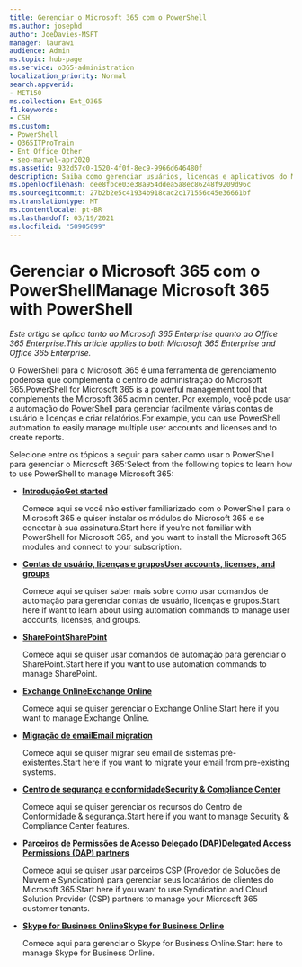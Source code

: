 ```yaml
---
title: Gerenciar o Microsoft 365 com o PowerShell
ms.author: josephd
author: JoeDavies-MSFT
manager: laurawi
audience: Admin
ms.topic: hub-page
ms.service: o365-administration
localization_priority: Normal
search.appverid:
- MET150
ms.collection: Ent_O365
f1.keywords:
- CSH
ms.custom:
- PowerShell
- O365ITProTrain
- Ent_Office_Other
- seo-marvel-apr2020
ms.assetid: 932d57c0-1520-4f0f-8ec9-9966d646480f
description: Saiba como gerenciar usuários, licenças e aplicativos do Microsoft 365 com o PowerShell.
ms.openlocfilehash: dee8fbce03e38a954ddea5a8ec86248f9209d96c
ms.sourcegitcommit: 27b2b2e5c41934b918cac2c171556c45e36661bf
ms.translationtype: MT
ms.contentlocale: pt-BR
ms.lasthandoff: 03/19/2021
ms.locfileid: "50905099"
---
```

# <a name="manage-microsoft-365-with-powershell"></a><span data-ttu-id="0a7fa-103">Gerenciar o Microsoft 365 com o PowerShell</span><span class="sxs-lookup"><span data-stu-id="0a7fa-103">Manage Microsoft 365 with PowerShell</span></span>

<span data-ttu-id="0a7fa-104">*Este artigo se aplica tanto ao Microsoft 365 Enterprise quanto ao Office 365 Enterprise.*</span><span class="sxs-lookup"><span data-stu-id="0a7fa-104">*This article applies to both Microsoft 365 Enterprise and Office 365 Enterprise.*</span></span>

<span data-ttu-id="0a7fa-105">O PowerShell para o Microsoft 365 é uma ferramenta de gerenciamento poderosa que complementa o centro de administração do Microsoft 365.</span><span class="sxs-lookup"><span data-stu-id="0a7fa-105">PowerShell for Microsoft 365 is a powerful management tool that complements the Microsoft 365 admin center.</span></span> <span data-ttu-id="0a7fa-106">Por exemplo, você pode usar a automação do PowerShell para gerenciar facilmente várias contas de usuário e licenças e criar relatórios.</span><span class="sxs-lookup"><span data-stu-id="0a7fa-106">For example, you can use PowerShell automation to easily manage multiple user accounts and licenses and to create reports.</span></span>

<span data-ttu-id="0a7fa-107">Selecione entre os tópicos a seguir para saber como usar o PowerShell para gerenciar o Microsoft 365:</span><span class="sxs-lookup"><span data-stu-id="0a7fa-107">Select from the following topics to learn how to use PowerShell to manage Microsoft 365:</span></span>
  
- [<span data-ttu-id="0a7fa-108">**Introdução**</span><span class="sxs-lookup"><span data-stu-id="0a7fa-108">**Get started**</span></span>](getting-started-with-microsoft-365-powershell.md)

    <span data-ttu-id="0a7fa-109">Comece aqui se você não estiver familiarizado com o PowerShell para o Microsoft 365 e quiser instalar os módulos do Microsoft 365 e se conectar à sua assinatura.</span><span class="sxs-lookup"><span data-stu-id="0a7fa-109">Start here if you're not familiar with PowerShell for Microsoft 365, and you want to install the Microsoft 365 modules and connect to your subscription.</span></span>

- [<span data-ttu-id="0a7fa-110">**Contas de usuário, licenças e grupos**</span><span class="sxs-lookup"><span data-stu-id="0a7fa-110">**User accounts, licenses, and groups**</span></span>](manage-user-accounts-and-licenses-with-microsoft-365-powershell.md)

    <span data-ttu-id="0a7fa-111">Comece aqui se quiser saber mais sobre como usar comandos de automação para gerenciar contas de usuário, licenças e grupos.</span><span class="sxs-lookup"><span data-stu-id="0a7fa-111">Start here if want to learn about using automation commands to manage user accounts, licenses, and groups.</span></span>

- [<span data-ttu-id="0a7fa-112">**SharePoint**</span><span class="sxs-lookup"><span data-stu-id="0a7fa-112">**SharePoint**</span></span>](manage-sharepoint-online-with-microsoft-365-powershell.md)

    <span data-ttu-id="0a7fa-113">Comece aqui se quiser usar comandos de automação para gerenciar o SharePoint.</span><span class="sxs-lookup"><span data-stu-id="0a7fa-113">Start here if you want to use automation commands to manage SharePoint.</span></span>

- [<span data-ttu-id="0a7fa-114">**Exchange Online**</span><span class="sxs-lookup"><span data-stu-id="0a7fa-114">**Exchange Online**</span></span>](/powershell/exchange/exchange-online-powershell)

    <span data-ttu-id="0a7fa-115">Comece aqui se quiser gerenciar o Exchange Online.</span><span class="sxs-lookup"><span data-stu-id="0a7fa-115">Start here if you want to manage Exchange Online.</span></span>

- [<span data-ttu-id="0a7fa-116">**Migração de email**</span><span class="sxs-lookup"><span data-stu-id="0a7fa-116">**Email migration**</span></span>](use-powershell-for-email-migration-to-microsoft-365.md)

    <span data-ttu-id="0a7fa-117">Comece aqui se quiser migrar seu email de sistemas pré-existentes.</span><span class="sxs-lookup"><span data-stu-id="0a7fa-117">Start here if you want to migrate your email from pre-existing systems.</span></span>

- [<span data-ttu-id="0a7fa-118">**Centro de segurança e conformidade**</span><span class="sxs-lookup"><span data-stu-id="0a7fa-118">**Security & Compliance Center**</span></span>](/powershell/exchange/scc-powershell)

    <span data-ttu-id="0a7fa-119">Comece aqui se quiser gerenciar os recursos do Centro de Conformidade & segurança.</span><span class="sxs-lookup"><span data-stu-id="0a7fa-119">Start here if you want to manage Security & Compliance Center features.</span></span>

- [<span data-ttu-id="0a7fa-120">**Parceiros de Permissões de Acesso Delegado (DAP)**</span><span class="sxs-lookup"><span data-stu-id="0a7fa-120">**Delegated Access Permissions (DAP) partners**</span></span>](manage-microsoft-365-with-windows-powershell-for-delegated-access-permissions-dap-p.md)

    <span data-ttu-id="0a7fa-121">Comece aqui se quiser usar parceiros CSP (Provedor de Soluções de Nuvem e Syndication) para gerenciar seus locatários de clientes do Microsoft 365.</span><span class="sxs-lookup"><span data-stu-id="0a7fa-121">Start here if you want to use Syndication and Cloud Solution Provider (CSP) partners to manage your Microsoft 365 customer tenants.</span></span>

- [<span data-ttu-id="0a7fa-122">**Skype for Business Online**</span><span class="sxs-lookup"><span data-stu-id="0a7fa-122">**Skype for Business Online**</span></span>](manage-skype-for-business-online-with-microsoft-365-powershell.md)

    <span data-ttu-id="0a7fa-123">Comece aqui para gerenciar o Skype for Business Online.</span><span class="sxs-lookup"><span data-stu-id="0a7fa-123">Start here to manage Skype for Business Online.</span></span>